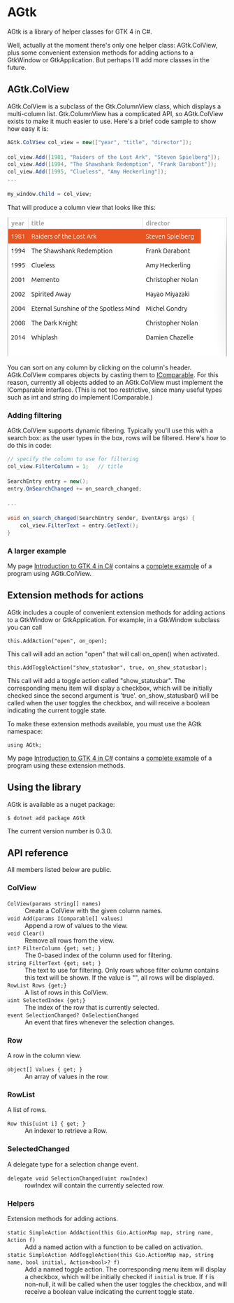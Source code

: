 # AGtk

AGtk is a library of helper classes for GTK 4 in C#.

Well, actually at the moment there's only one helper class: AGtk.ColView, plus some convenient extension methods for adding actions to a GtkWindow or GtkApplication.  But perhaps I'll add more classes in the future.

## AGtk.ColView

AGtk.ColView is a subclass of the Gtk.ColumnView class, which displays a multi-column list.  Gtk.ColumnView has a complicated API, so AGtk.ColView exists to make it much easier to use.  Here's a brief code sample to show how easy it is:

```C#
AGtk.ColView col_view = new(["year", "title", "director"]);

col_view.Add([1981, "Raiders of the Lost Ark", "Steven Spielberg"]);
col_view.Add([1994, "The Shawshank Redemption", "Frank Darabont"]);
col_view.Add([1995, "Clueless", "Amy Heckerling"]);
...

my_window.Child = col_view;
```

That will produce a column view that looks like this:

![column view](col_view.png)


You can sort on any column by clicking on the column's header.  AGtk.ColView compares objects by casting them to [IComparable](https://learn.microsoft.com/en-us/dotnet/api/system.icomparable?view=net-8.0).  For this reason, currently all objects added to an AGtk.ColView must implement the IComparable interface.  (This is not too restrictive, since many useful types such as int and string do implement IComparable.)

### Adding filtering

AGtk.ColView supports dynamic filtering.  Typically you'll use this with a search box: as the user types in the box, rows will be filtered.  Here's how to do this in code:

```C#
// specify the column to use for filtering
col_view.FilterColumn = 1;   // title

SearchEntry entry = new();
entry.OnSearchChanged += on_search_changed;

...

void on_search_changed(SearchEntry sender, EventArgs args) {
    col_view.FilterText = entry.GetText();
}
```

### A larger example

My page [Introduction to GTK 4 in C#](https://ksvi.mff.cuni.cz/~dingle/2024-5/prog_2/gtk4_introduction.html) contains a [complete example]( https://ksvi.mff.cuni.cz/~dingle/2024-5/prog_2/gtk4_introduction.html#Column%20views|outline) of a program using AGtk.ColView.

## Extension methods for actions

AGtk includes a couple of convenient extension methods for adding actions to a GtkWindow or GtkApplication.  For example, in a GtkWindow subclass you can call

```
this.AddAction("open", on_open);
```

This call will add an action "open" that will call on_open() when activated.

```
this.AddToggleAction("show_statusbar", true, on_show_statusbar);
```

This call will add a toggle action called "show_statusbar".  The corresponding menu item will display a checkbox, which will be initially checked since the second argument is 'true'.  on_show_statusbar() will be called when the user toggles the checkbox, and will receive a boolean indicating the current toggle state.

To make these extension methods available, you must use the AGtk namespace:

```
using AGtk;
```

My page [Introduction to GTK 4 in C#](https://ksvi.mff.cuni.cz/~dingle/2024-5/prog_2/gtk4_introduction.html) contains a [complete example](https://ksvi.mff.cuni.cz/~dingle/2024-5/prog_2/gtk4_introduction.html#Menus|outline) of a program using these extension methods.

## Using the library

AGtk is available as a nuget package:

```
$ dotnet add package AGtk
```

The current version number is 0.3.0.

## API reference
All members listed below are public.

### ColView

<dl>
<dt><code>ColView(params string[] names)</code></dt>
<dd>Create a ColView with the given column names.</dd>
<dt><code>void Add(params IComparable[] values)</code></dt>
<dd>Append a row of values to the view.</dd>
<dt><code>void Clear()</code></dt>
<dd>Remove all rows from the view.</dd>
<dt><code>int? FilterColumn {get; set; }</code></dt>
<dd>The 0-based index of the column used for filtering.</dd>
<dt><code>string FilterText {get; set; }</code></dt>
<dd>The text to use for filtering.  Only rows whose filter column contains this text will be shown.  If the value is "", all rows will be displayed.</dd>
<dt><code>RowList Rows {get;}</code></dt>
<dd>A list of rows in this ColView.</dd>
<dt><code>uint SelectedIndex {get;}</code></dt>
<dd>The index of the row that is currently selected.</dd>
<dt><code>event SelectionChanged? OnSelectionChanged</code></dt>
<dd>An event that fires whenever the selection changes.</dd>
</dl>

### Row

A row in the column view.

<dl>
<dt><code>object[] Values { get; }</code></dt>
<dd>An array of values in the row.</dd>
</dl>

### RowList

A list of rows.

<dl>
<dt><code>Row this[uint i] { get; }</code></dt>
<dd>An indexer to retrieve a Row.</dd>
</dl>

### SelectedChanged

A delegate type for a selection change event.

<dl>
<dt><code>delegate void SelectionChanged(uint rowIndex)</code></dt>
<dd>rowIndex will contain the currently selected row.</dd>
</dl>

### Helpers

Extension methods for adding actions.

<dl>
<dt><code>static SimpleAction AddAction(this Gio.ActionMap map, string name, Action f)</code></dt>
<dd>Add a named action with a function to be called on activation.</dd>
<dt><code>static SimpleAction AddToggleAction(this Gio.ActionMap map, string name, bool initial, Action&lt;bool&gt;? f)</code>
<dd>Add a named toggle action.  The corresponding menu item will display a checkbox, which will be initially checked if <code>initial</code> is true.  If <code>f</code> is non-null, it will be called when the user toggles the checkbox, and will receive a boolean value indicating the current toggle state.</dd>
</dl>
